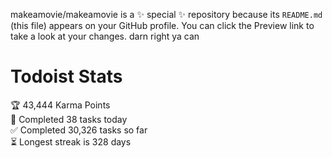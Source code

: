 makeamovie/makeamovie is a ✨ special ✨ repository because its `README.md` (this file) appears on your GitHub profile.
You can click the Preview link to take a look at your changes. darn right ya can

# Todoist Stats

<!-- TODO-IST:START -->
🏆  43,444 Karma Points           
🌸  Completed 38 tasks today           
✅  Completed 30,326 tasks so far           
⏳  Longest streak is 328 days
<!-- TODO-IST:END -->